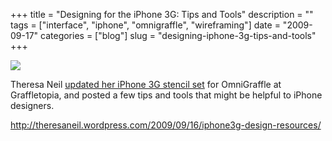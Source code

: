 +++
title = "Designing for the iPhone 3G: Tips and Tools"
description = ""
tags = ["interface", "iphone", "omnigraffle", "wireframing"]
date = "2009-09-17"
categories = ["blog"]
slug = "designing-iphone-3g-tips-and-tools"
+++



  <div class="notebook-screenshot"><a href="http://theresaneil.wordpress.com/2009/09/16/iphone3g-design-resources/"><img src="http://media.konigi.com/bluga/wt4ab25c45a101b.jpg"/></a></div><p>Theresa Neil <a href="http://theresaneil.wordpress.com/2009/09/16/iphone3g-design-resources/">updated her iPhone 3G stencil set</a> for OmniGraffle at Graffletopia, and posted a few tips and tools that might be helpful to iPhone designers. </p>
    
  <a href="http://theresaneil.wordpress.com/2009/09/16/iphone3g-design-resources/">http://theresaneil.wordpress.com/2009/09/16/iphone3g-design-resources/</a>

